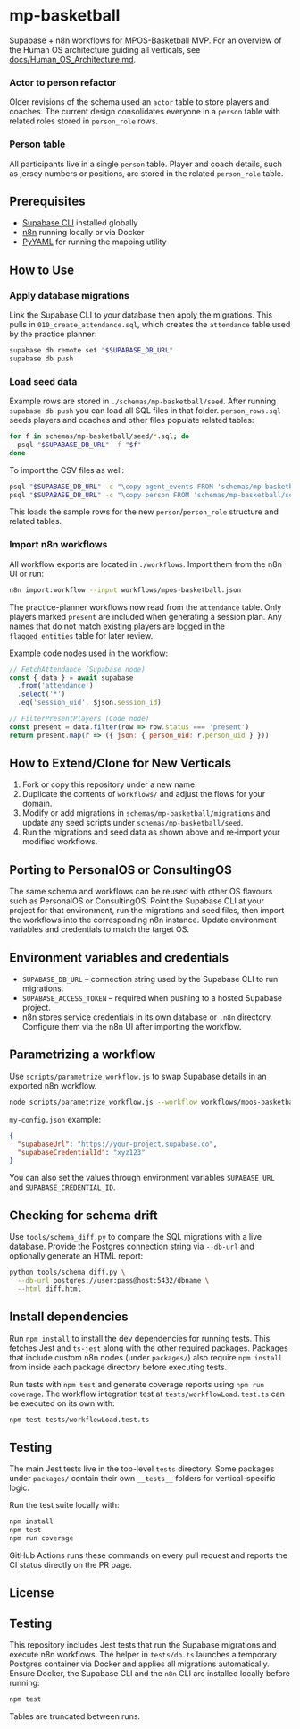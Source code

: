 # mp-basketball

Supabase + n8n workflows for MPOS-Basketball MVP.
For an overview of the Human OS architecture guiding all verticals, see [docs/Human_OS_Architecture.md](docs/Human_OS_Architecture.md).

### Actor to person refactor

Older revisions of the schema used an `actor` table to store players and coaches. The current design consolidates everyone in a `person` table with related roles stored in `person_role` rows.

### Person table

All participants live in a single `person` table. Player and coach details, such
as jersey numbers or positions, are stored in the related `person_role` table.

## Prerequisites

- [Supabase CLI](https://supabase.com/docs/guides/cli) installed globally
- [n8n](https://n8n.io/) running locally or via Docker
- [PyYAML](https://pyyaml.org/) for running the mapping utility

## How to Use

### Apply database migrations


Link the Supabase CLI to your database then apply the migrations. This pulls in
`010_create_attendance.sql`, which creates the `attendance` table used by the
practice planner:

```bash
supabase db remote set "$SUPABASE_DB_URL"
supabase db push
```

### Load seed data

Example rows are stored in `./schemas/mp-basketball/seed`. After running `supabase db push` you can load all SQL files in that folder. `person_rows.sql` seeds players and coaches and other files populate related tables:

```bash
for f in schemas/mp-basketball/seed/*.sql; do
  psql "$SUPABASE_DB_URL" -f "$f"
done
```

To import the CSV files as well:

```bash
psql "$SUPABASE_DB_URL" -c "\copy agent_events FROM 'schemas/mp-basketball/seed/agent_events_rows.csv' CSV HEADER"
psql "$SUPABASE_DB_URL" -c "\copy person FROM 'schemas/mp-basketball/seed/coach_rows.csv' CSV HEADER"
```

This loads the sample rows for the new `person`/`person_role` structure and related tables.

### Import n8n workflows

All workflow exports are located in `./workflows`. Import them from the n8n UI or run:

```bash
n8n import:workflow --input workflows/mpos-basketball.json
```

The practice-planner workflows now read from the `attendance` table. Only players
marked `present` are included when generating a session plan. Any names that do
not match existing players are logged in the `flagged_entities` table for later
review.

Example code nodes used in the workflow:

```javascript
// FetchAttendance (Supabase node)
const { data } = await supabase
  .from('attendance')
  .select('*')
  .eq('session_uid', $json.session_id)

// FilterPresentPlayers (Code node)
const present = data.filter(row => row.status === 'present')
return present.map(r => ({ json: { person_uid: r.person_uid } }))
```

## How to Extend/Clone for New Verticals

1. Fork or copy this repository under a new name.
2. Duplicate the contents of `workflows/` and adjust the flows for your domain.
3. Modify or add migrations in `schemas/mp-basketball/migrations` and update any seed scripts under `schemas/mp-basketball/seed`.
4. Run the migrations and seed data as shown above and re-import your modified workflows.

## Porting to PersonalOS or ConsultingOS

The same schema and workflows can be reused with other OS flavours such as PersonalOS or ConsultingOS. Point the Supabase CLI at your project for that environment, run the migrations and seed files, then import the workflows into the corresponding n8n instance. Update environment variables and credentials to match the target OS.

## Environment variables and credentials

- `SUPABASE_DB_URL` – connection string used by the Supabase CLI to run migrations.
- `SUPABASE_ACCESS_TOKEN` – required when pushing to a hosted Supabase project.
- n8n stores service credentials in its own database or `.n8n` directory. Configure them via the n8n UI after importing the workflow.


<!-- add script to parametrize workflow -->
## Parametrizing a workflow

Use `scripts/parametrize_workflow.js` to swap Supabase details in an exported n8n workflow.

```bash
node scripts/parametrize_workflow.js --workflow workflows/mpos-basketball.json --config my-config.json --output import.json
```

`my-config.json` example:

```json
{
  "supabaseUrl": "https://your-project.supabase.co",
  "supabaseCredentialId": "xyz123"
}
```

You can also set the values through environment variables `SUPABASE_URL` and `SUPABASE_CREDENTIAL_ID`.



## Checking for schema drift

Use `tools/schema_diff.py` to compare the SQL migrations with a live database.
Provide the Postgres connection string via `--db-url` and optionally generate an
HTML report:

```bash
python tools/schema_diff.py \
  --db-url postgres://user:pass@host:5432/dbname \
  --html diff.html
```

<!-- set up jest with package.json -->
## Install dependencies

Run `npm install` to install the dev dependencies for running tests. This fetches Jest and `ts-jest` along with the other required packages.
Packages that include custom n8n nodes (under `packages/`) also require `npm install` from inside each package directory before executing tests.

Run tests with `npm test` and generate coverage reports using `npm run coverage`.
The workflow integration test at `tests/workflowLoad.test.ts` can be executed on
its own with:

```bash
npm test tests/workflowLoad.test.ts
```

## Testing

The main Jest tests live in the top-level `tests` directory. Some packages under
`packages/` contain their own `__tests__` folders for vertical-specific logic.

Run the test suite locally with:

```bash
npm install
npm test
npm run coverage
```

GitHub Actions runs these commands on every pull request and reports the CI
status directly on the PR page.

## License


## Testing

This repository includes Jest tests that run the Supabase migrations and execute n8n workflows.
The helper in `tests/db.ts` launches a temporary Postgres container via Docker and applies all
migrations automatically. Ensure Docker, the Supabase CLI and the `n8n` CLI are installed locally
before running:

```bash
npm test
```

Tables are truncated between runs.
